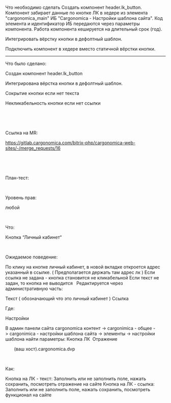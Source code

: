 Что необходимо сделать
Создать компонент header.lk_button. Компонент забирает данные по кнопке ЛК в хедере из элемента "cargonomica_main" ИБ "Cargonomica - Настройки шаблона сайта". Код элемента и идентификатор ИБ передаются через параметры компонента. Работа компонента кешируется на длительный срок (год).

Интегрировать вёрстку кнопки в дефолтный шаблон.

Подключить компонент в хедере вместо статичной вёрстки кнопки.


-----------------------------------------------------------------------------------

Что было сделано:

Создан компонент header.lk_button

Интегрирована вёрстка кнопки в дефолтный шаблон.

Сокрытие кнопки если нет текста

Некликабельность кнопки если нет ссылки 

 

 

Ссылка на MR:

https://gitlab.cargonomica.com/bitrix-php/cargonomica-web-sites/-/merge_requests/16

 

 

План-тест:

 

Уровень прав:

любой

 

Что: 

Кнопка “Личный кабинет“

 

Ожидаемое поведение: 

По клику на кнопке личный кабинет, в новой вкладке откроется адрес указанный в ссылке. ( Предполагается держать там адрес лк )
Если ссылка не задана - кнопка становится не кликабельной
Если текст не задан, то кнопка не выводится
  Редактируется через административную часть:

Текст ( обозначающий что это личный кабинет )
Ссылка 
 

Где:

Настройки

В админ панели сайта cargonomica
контент -> cargonimica - общее -> cargonimica - настройки шаблона сайта -> элементы -> настройки шаблона
найти параметры: Кнопка ЛК 
Отражение

       (ваш хост).cargonomica.dvp

 

Как:

Кнопка на ЛК - текст:
Заполнить или не заполнить поле, нажать сохранить, посмотреть отражение на сайте
Кнопка на ЛК - ссылка:
Заполнить или не заполнить поле, нажать сохранить, посмотреть функционал на сайте
 

